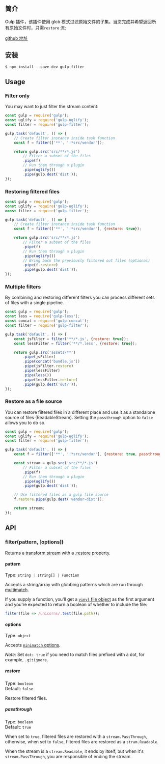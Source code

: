 ## 简介

Gulp 插件，该插件使用 glob 模式过滤原始文件的子集。当您完成并希望返回所有原始文件时，只需`restore` 流;

[github 地址](https://github.com/sindresorhus/gulp-filter)

## 安装

```
$ npm install --save-dev gulp-filter
```


## Usage

### Filter only

You may want to just filter the stream content:

```js
const gulp = require('gulp');
const uglify = require('gulp-uglify');
const filter = require('gulp-filter');

gulp.task('default', () => {
	// Create filter instance inside task function
	const f = filter(['**', '!*src/vendor']);

	return gulp.src('src/**/*.js')
		// Filter a subset of the files
		.pipe(f)
		// Run them through a plugin
		.pipe(uglify())
		.pipe(gulp.dest('dist'));
});
```

### Restoring filtered files

```js
const gulp = require('gulp');
const uglify = require('gulp-uglify');
const filter = require('gulp-filter');

gulp.task('default', () => {
	// Create filter instance inside task function
	const f = filter(['**', '!*src/vendor'], {restore: true});

	return gulp.src('src/**/*.js')
		// Filter a subset of the files
		.pipe(f)
		// Run them through a plugin
		.pipe(uglify())
		// Bring back the previously filtered out files (optional)
		.pipe(f.restore)
		.pipe(gulp.dest('dist'));
});
```

### Multiple filters

By combining and restoring different filters you can process different sets of files with a single pipeline.

```js
const gulp = require('gulp');
const less = require('gulp-less');
const concat = require('gulp-concat');
const filter = require('gulp-filter');

gulp.task('default', () => {
	const jsFilter = filter('**/*.js', {restore: true});
	const lessFilter = filter('**/*.less', {restore: true});

	return gulp.src('assets/**')
		.pipe(jsFilter)
		.pipe(concat('bundle.js'))
		.pipe(jsFilter.restore)
		.pipe(lessFilter)
		.pipe(less())
		.pipe(lessFilter.restore)
		.pipe(gulp.dest('out/'));
});
```

### Restore as a file source

You can restore filtered files in a different place and use it as a standalone source of files (ReadableStream). Setting the `passthrough` option to `false` allows you to do so.

```js
const gulp = require('gulp');
const uglify = require('gulp-uglify');
const filter = require('gulp-filter');

gulp.task('default', () => {
	const f = filter(['**', '!*src/vendor'], {restore: true, passthrough: false});

	const stream = gulp.src('src/**/*.js')
		// Filter a subset of the files
		.pipe(f)
		// Run them through a plugin
		.pipe(uglify())
		.pipe(gulp.dest('dist'));

	// Use filtered files as a gulp file source
	f.restore.pipe(gulp.dest('vendor-dist'));

	return stream;
});
```


## API

### filter(pattern, [options])

Returns a [transform stream](https://nodejs.org/api/stream.html#stream_class_stream_transform) with a [.restore](#optionsrestore) property.

#### pattern

Type: `string | string[] | Function`

Accepts a string/array with globbing patterns which are run through [multimatch](https://github.com/sindresorhus/multimatch).

If you supply a function, you'll get a [`vinyl` file object](https://github.com/wearefractal/vinyl#file) as the first argument and you're expected to return a boolean of whether to include the file:

```js
filter(file => /unicorns/.test(file.path));
```

#### options

Type: `object`

Accepts [`minimatch` options](https://github.com/isaacs/minimatch#options).

*Note:* Set `dot: true` if you need to match files prefixed with a dot, for example, `.gitignore`.

##### restore

Type: `boolean`<br>
Default: `false`

Restore filtered files.

##### passthrough

Type: `boolean`<br>
Default: `true`

When set to `true`, filtered files are restored with a `stream.PassThrough`, otherwise, when set to `false`, filtered files are restored as a `stram.Readable`.

When the stream is a `stream.Readable`, it ends by itself, but when it's `stream.PassThrough`, you are responsible of ending the stream.




